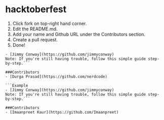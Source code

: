 # hacktoberfest

1. Click fork on top-right hand corner.
2. Edit the README.md.
3. Add your name and Github URL under the Contributors section.
4. Create a pull request.
5. Done!

```Example
- [Jimmy Conway](https://github.com/jimmyconway)
Note: If you're still having trouble, follow this simple guide step-by-step.```

###Contributors
- [Durga Prasad](https://github.com/nerdcode)

```Example
- [Jimmy Conway](https://github.com/jimmyconway)
Note: If you're still having trouble, follow this simple guide step-by-step.```

###Contributors
- [Imaanpreet Kaur](https://github.com/Imaanpreet)
